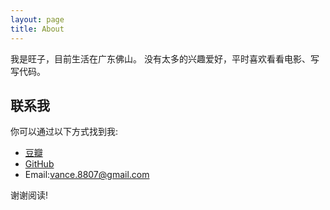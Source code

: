 ```yaml
---
layout: page
title: About
---
```


我是旺子，目前生活在广东佛山。
没有太多的兴趣爱好，平时喜欢看看电影、写写代码。

## 联系我

你可以通过以下方式找到我:

* [豆瓣](https://www.douban.com/people/tankme/)
* [GitHub](https://github.com/vancefantasy)
* Email:vance.8807@gmail.com 

谢谢阅读!
